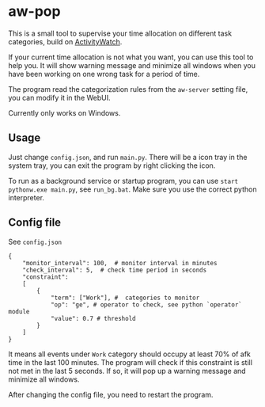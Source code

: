 # aw-pop


This is a small tool to supervise your time allocation on different task categories, build on [ActivityWatch](https://github.com/ActivityWatch/activitywatch).

If your current time allocation is not what you want, you can use this tool to help you. It will show warning message and minimize all windows when you have been working on one wrong task for a period of time.

The program read the categorization rules from the `aw-server` setting file, you can modify it in the WebUI.

Currently only works on Windows.



## Usage
Just change `config.json`, and run `main.py`. There will be a icon tray in the system tray, you can exit the program by right clicking the icon.

To run as a background service or startup program, you can use `start pythonw.exe main.py`, see `run_bg.bat`. Make sure you use the correct python interpreter.


## Config file
See `config.json`
```
{
    "monitor_interval": 100,  # monitor interval in minutes
    "check_interval": 5,  # check time period in seconds
    "constraint":
    [
        {
            "term": ["Work"], #  categories to monitor
            "op": "ge", # operator to check, see python `operator` module
            "value": 0.7 # threshold
        }
    ]
}
```

It means all events under `Work` category should occupy at least 70% of afk time in the last 100 minutes. The program will check if this constraint is still not met in the last 5 seconds. If so, it will pop up a warning message and minimize all windows.

After changing the config file, you need to restart the program.

